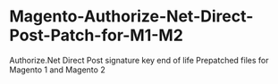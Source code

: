 # Magento-Authorize-Net-Direct-Post-Patch-for-M1-M2
Authorize.Net Direct Post signature key end of life Prepatched files for Magento 1 and Magento 2
